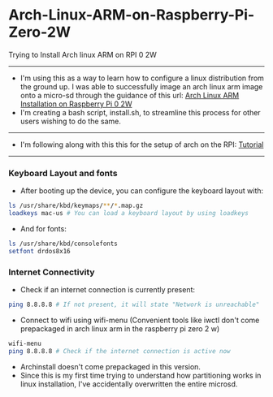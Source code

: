 # Arch-Linux-ARM-on-Raspberry-Pi-Zero-2W
Trying to Install Arch linux ARM on RPI 0 2W
- - -
- I'm using this as a way to learn how to configure a linux distribution from the ground up. I was able to successfully image an arch linux arm image onto a micro-sd through the guidance of this url: [Arch Linux ARM Installation on Raspberry Pi 0 2W](https://archlinuxarm.org/platforms/armv8/broadcom/raspberry-pi-zero-2#installation/)
- I'm creating a bash script, install.sh, to streamline this process for other users wishing to do the same.
- - - 
- I'm following along with this this for the setup of arch on the RPI: [Tutorial](https://www.freecodecamp.org/news/how-to-install-arch-linux/)
- - -
### Keyboard Layout and fonts
- After booting up the device, you can configure the keyboard layout with: 
```bash
ls /usr/share/kbd/keymaps/**/*.map.gz
loadkeys mac-us # You can load a keyboard layout by using loadkeys
```
- And for fonts:
```bash
ls /usr/share/kbd/consolefonts
setfont drdos8x16
```
### Internet Connectivity
- Check if an internet connection is currently present:
```bash
ping 8.8.8.8 # If not present, it will state "Network is unreachable"
```
- Connect to wifi using wifi-menu (Convenient tools like iwctl don't come prepackaged in arch linux arm in the raspberry pi zero 2 w)
```bash
wifi-menu
ping 8.8.8.8 # Check if the internet connection is active now

```
- Archinstall doesn't come prepackaged in this version.
- Since this is my first time trying to understand how partitioning works in linux installation, I've accidentally overwritten the entire microsd.

